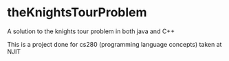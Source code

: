 # theKnightsTourProblem
A solution to the knights tour problem in both java and C++


This is a project done for cs280 (programming language concepts) taken at NJIT
